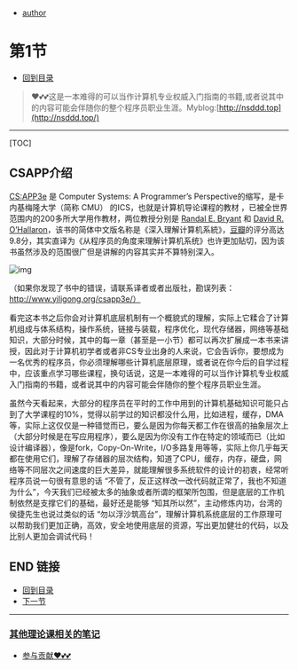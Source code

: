 + [author](https://github.com/3293172751)
# 第1节
+ [回到目录](../README.md)
> ❤️💕💕这是一本难得的可以当作计算机专业权威入门指南的书籍,或者说其中的内容可能会伴随你的整个程序员职业生涯。Myblog:[http://nsddd.top](http://nsddd.top/)
---
[TOC]

## CSAPP介绍

[CS:APP3e](http://csapp.cs.cmu.edu/) 是 Computer Systems: A Programmer’s Perspective的缩写，是卡内基梅隆大学（简称 CMU） 的ICS，也就是计算机导论课程的教材 ，已被全世界范围内的200多所大学用作教材，两位教授分别是 [Randal E. Bryant](https://en.wikipedia.org/wiki/Randal_Bryant) 和 [David R. O’Hallaron](https://www.cs.cmu.edu/~droh/)，该书的简体中文版名称是《深入理解计算机系統》，[豆瓣](https://book.douban.com/subject/26912767/)的评分高达9.8分，其实直译为《从程序员的角度来理解计算机系统》也许更加贴切，因为该书虽然涉及的范围很广但是讲解的内容其实并不算特别深入。

![img](assets/assets%2F-MV9vJFv4kmvRLgEog6g%2F-MVEig2rka3-_xDOdpIF%2F-MVEnth5MNG-UEpGGxBT%2F捕获.png)

（如果你发现了书中的错误，请联系译者或者出版社，勘误列表：http://www.yiligong.org/csapp3e/）

看完这本书之后你会对计算机底层机制有一个概貌式的理解，实际上它糅合了计算机组成与体系结构，操作系统，链接与装载，程序优化，现代存储器，网络等基础知识，大部分时候，其中的每一章（甚至是一小节）都可以再次扩展成一本书来讲授，因此对于计算机初学者或者非CS专业出身的人来说，它会告诉你，要想成为一名优秀的程序员，你必须理解哪些计算机底层原理，或者说在你今后的自学过程中，应该重点学习哪些课程，换句话说，这是一本难得的可以当作计算机专业权威入门指南的书籍，或者说其中的内容可能会伴随你的整个程序员职业生涯。

虽然今天看起来，大部分的程序员在平时的工作中用到的计算机基础知识可能只占到了大学课程的10%，觉得以前学过的知识都没什么用，比如进程，缓存，DMA等，实际上这仅仅是一种错觉而已，要么是因为你每天都工作在很高的抽象层次上（大部分时候是在写应用程序），要么是因为你没有工作在特定的领域而已（比如设计编译器），像是fork，Copy-On-Write，I/O多路复用等等，实际上你几乎每天都在使用它们，理解了存储器的层次结构，知道了CPU，缓存，内存，硬盘，网络等不同层次之间速度的巨大差异，就能理解很多系统软件的设计的初衷，经常听程序员说一句很有意思的话 “不管了，反正这样改一改代码就正常了，我也不知道为什么”，今天我们已经被太多的抽象或者所谓的框架所包围，但是底层的工作机制依然是支撑它们的基础，最好还是能够 “知其所以然”，主动修炼内功，台湾的侯捷先生也说过类似的话 “勿以浮沙筑高台”，理解计算机系统底层的工作原理可以帮助我们更加正确，高效，安全地使用底层的资源，写出更加健壮的代码，以及比别人更加会调试代码！



## END 链接

+ [回到目录](../README.md)
+ [下一节](2.md)
---
###  **[其他理论课相关的笔记](https://github.com/3293172751/CS_COURSE)**
+ [参与贡献❤️💕💕](https://github.com/3293172751/Block_Chain/blob/master/Git/git-contributor.md)